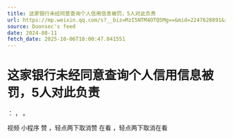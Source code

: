 ```yaml
---
title: 这家银行未经同意查询个人信用信息被罚，5人对此负责
url: https://mp.weixin.qq.com/s?__biz=MzI5NTM4OTQ5Mg==&mid=2247628891&idx=4&sn=1ce264e09a25c51bc49f97f5bbc9f089
source: Doonsec's feed
date: 2024-08-11
fetch_date: 2025-10-06T18:00:47.041551
---
```


# 这家银行未经同意查询个人信用信息被罚，5人对此负责

：
，
。

视频
小程序
赞
，轻点两下取消赞
在看
，轻点两下取消在看